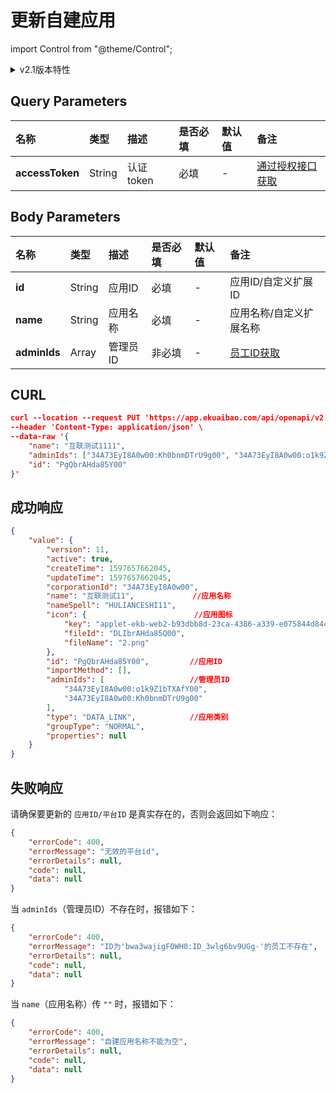 # 更新自建应用

import Control from "@theme/Control";

<Control
method="PUT"
url="/api/openapi/v2.1/datalink/editPlatform"
/>

<details>
  <summary>v2.1版本特性</summary>
  <div>
    - 🐞 新增了支持更新应用名称，对 “<b>adminIds</b>”（管理员ID）做参数真实性校验。
  </div>
</details>

## Query Parameters

| 名称 | 类型 | 描述 | 是否必填 | 默认值 | 备注 |
| :--- | :--- | :--- | :--- |:--- | :--- |
| **accessToken** | String | 认证token | 必填 | - | [通过授权接口获取](/docs/open-api/getting-started/auth)  |

## Body Parameters

| 名称 | 类型 | 描述 | 是否必填 | 默认值 | 备注 |
| :--- | :--- | :--- | :--- |:--- | :--- |
| **id**       | String | 应用ID  | 必填 | - | 应用ID/自定义扩展ID |
| **name**     | String | 应用名称 | 必填 | - | 应用名称/自定义扩展名称 |
| **adminIds** | Array  | 管理员ID | 非必填 | - | [员工ID获取](/docs/open-api/corporation/get-staff-ids) |

## CURL
```json
curl --location --request PUT 'https://app.ekuaibao.com/api/openapi/v2.1/datalink/editPlatform?accessToken=cxEbrzNJSA3A00' \
--header 'Content-Type: application/json' \
--data-raw '{
    "name": "互联测试1111",
    "adminIds": ["34A73EyI8A0w00:Kh0bnmDTrU9g00", "34A73EyI8A0w00:o1k9Z1bTXAfY00"],
    "id": "PgQbrAHda85Y00"
}'
```

## 成功响应
```json
{
    "value": {
        "version": 11,
        "active": true,
        "createTime": 1597657662045,
        "updateTime": 1597657662045,
        "corporationId": "34A73EyI8A0w00",
        "name": "互联测试11",             //应用名称
        "nameSpell": "HULIANCESHI11",  
        "icon": {                        //应用图标
            "key": "applet-ekb-web2-b93dbb8d-23ca-4386-a339-e075844d8440-2.png",
            "fileId": "DLIbrAHda85Q00",
            "fileName": "2.png"
        },
        "id": "PgQbrAHda85Y00",         //应用ID
        "importMethod": [], 
        "adminIds": [                   //管理员ID
            "34A73EyI8A0w00:o1k9Z1bTXAfY00",
            "34A73EyI8A0w00:Kh0bnmDTrU9g00"
        ],
        "type": "DATA_LINK",            //应用类别
        "groupType": "NORMAL",
        "properties": null
    }
}
```



## 失败响应
请确保要更新的 `应用ID/平台ID` 是真实存在的，否则会返回如下响应：
```json
{
    "errorCode": 400,
    "errorMessage": "无效的平台id",
    "errorDetails": null,
    "code": null,
    "data": null
}
```

当 `adminIds`（管理员ID）不存在时，报错如下：
```json
{
    "errorCode": 400,
    "errorMessage": "ID为'bwa3wajigF0WH0:ID_3wlg6bv9UGg·'的员工不存在",
    "errorDetails": null,
    "code": null,
    "data": null
}
```

当 `name`（应用名称）传 `""` 时，报错如下：
```json
{
    "errorCode": 400,
    "errorMessage": "自建应用名称不能为空",
    "errorDetails": null,
    "code": null,
    "data": null
}
```